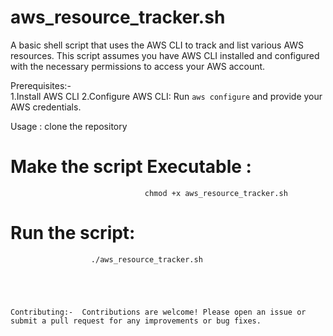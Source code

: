 # aws_resource_tracker.sh
A basic shell script that uses the AWS CLI to track and list various AWS resources. This script assumes you have AWS CLI installed and configured with the necessary permissions to access your AWS account.


  Prerequisites:-  
                  1.Install AWS CLI
                  2.Configure AWS CLI: Run `aws configure` and provide your AWS credentials.
               
   Usage :
           clone the repository

  # Make the script Executable :
                                  chmod +x aws_resource_tracker.sh

  # Run the script:
                      ./aws_resource_tracker.sh

    
    
    
    
    Contributing:-  Contributions are welcome! Please open an issue or submit a pull request for any improvements or bug fixes.

                    

